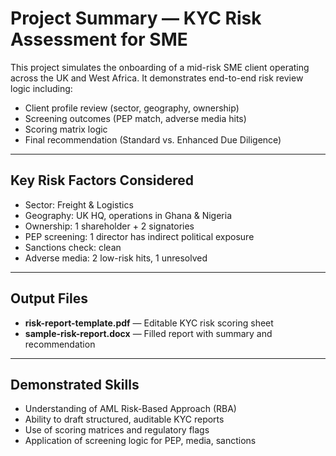 # Project Summary — KYC Risk Assessment for SME

This project simulates the onboarding of a mid-risk SME client operating across the UK and West Africa. It demonstrates end-to-end risk review logic including:

- Client profile review (sector, geography, ownership)
- Screening outcomes (PEP match, adverse media hits)
- Scoring matrix logic
- Final recommendation (Standard vs. Enhanced Due Diligence)

---

## Key Risk Factors Considered
- Sector: Freight & Logistics
- Geography: UK HQ, operations in Ghana & Nigeria
- Ownership: 1 shareholder + 2 signatories
- PEP screening: 1 director has indirect political exposure
- Sanctions check: clean
- Adverse media: 2 low-risk hits, 1 unresolved

---

## Output Files
- **risk-report-template.pdf** — Editable KYC risk scoring sheet
- **sample-risk-report.docx** — Filled report with summary and recommendation

---

## Demonstrated Skills
- Understanding of AML Risk-Based Approach (RBA)
- Ability to draft structured, auditable KYC reports
- Use of scoring matrices and regulatory flags
- Application of screening logic for PEP, media, sanctions
